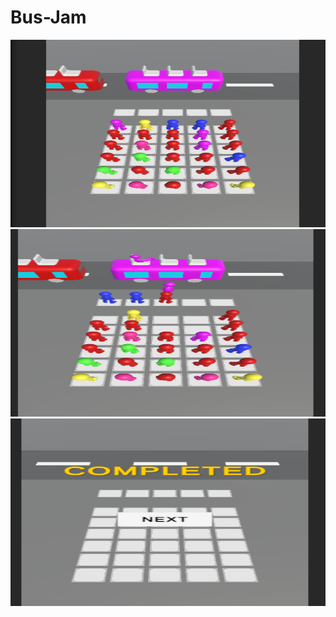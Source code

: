 # Bus-Jam

<img src="Photos/a1.png" width =600 height = 300>

<img src="Photos/a2.png" width =600 height = 300>

<img src="Photos/a3.png" width =600 height = 300>


